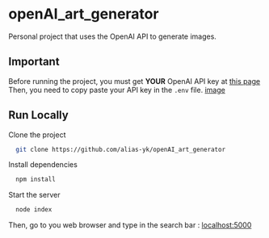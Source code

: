 # openAI_art_generator
Personal project that uses the OpenAI API to generate images.

## Important

Before running the project, you must get **YOUR** OpenAI API key at [this page](https://beta.openai.com/account/api-keys)
Then, you need to copy paste your API key in the `.env` file.
[image](https://user-images.githubusercontent.com/96443442/215264878-73de5cc3-f3d2-4b27-865d-a9ae12863ff8.png)

## Run Locally

Clone the project

```bash
  git clone https://github.com/alias-yk/openAI_art_generator
```

Install dependencies

```bash
  npm install
```

Start the server

```bash
  node index
```

Then, go to you web browser and type in the search bar : [localhost:5000](http://localhost:5000)
